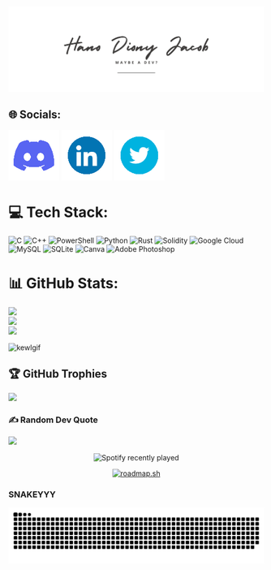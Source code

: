 <img src="https://github.com/ushi86/ushi86/blob/main/name.png?raw=true" alt="banner"/>

## 🌐 Socials:
[![Discord](https://github.com/ushi86/ushi86/blob/main/gif/dixs.gif?raw=true)](https://discord.gg/ushi3634) [![LinkedIn](https://github.com/ushi86/ushi86/blob/main/gif/link.gif?raw=true)](https://linkedin.com/in/hanodjacob) [![X](https://github.com/ushi86/ushi86/blob/main/gif/twitter.gif)](https://x.com/blitzey86) 




# 💻 Tech Stack:
![C](https://img.shields.io/badge/c-%2300599C.svg?style=for-the-badge&logo=c&logoColor=white) ![C++](https://img.shields.io/badge/c++-%2300599C.svg?style=for-the-badge&logo=c%2B%2B&logoColor=white) ![PowerShell](https://img.shields.io/badge/PowerShell-%235391FE.svg?style=for-the-badge&logo=powershell&logoColor=white) ![Python](https://img.shields.io/badge/python-3670A0?style=for-the-badge&logo=python&logoColor=ffdd54) ![Rust](https://img.shields.io/badge/rust-%23000000.svg?style=for-the-badge&logo=rust&logoColor=white) ![Solidity](https://img.shields.io/badge/Solidity-%23363636.svg?style=for-the-badge&logo=solidity&logoColor=white) ![Google Cloud](https://img.shields.io/badge/GoogleCloud-%234285F4.svg?style=for-the-badge&logo=google-cloud&logoColor=white) ![MySQL](https://img.shields.io/badge/mysql-4479A1.svg?style=for-the-badge&logo=mysql&logoColor=white) ![SQLite](https://img.shields.io/badge/sqlite-%2307405e.svg?style=for-the-badge&logo=sqlite&logoColor=white) ![Canva](https://img.shields.io/badge/Canva-%2300C4CC.svg?style=for-the-badge&logo=Canva&logoColor=white) ![Adobe Photoshop](https://img.shields.io/badge/adobe%20photoshop-%2331A8FF.svg?style=for-the-badge&logo=adobe%20photoshop&logoColor=white)
# 📊 GitHub Stats:
![](https://github-readme-stats.vercel.app/api?username=ushi86&theme=dark&hide_border=false&include_all_commits=true&count_private=false)<br/>
![](https://github-readme-streak-stats.herokuapp.com/?user=ushi86&theme=dark&hide_border=false)<br/>
![](https://github-readme-stats.vercel.app/api/top-langs/?username=ushi86&theme=dark&hide_border=false&include_all_commits=true&count_private=false&layout=compact)


<img src="https://user-images.githubusercontent.com/74038190/225813708-98b745f2-7d22-48cf-9150-083f1b00d6c9.gif" height ="400" alt="kewlgif"/>

## 🏆 GitHub Trophies
![](https://github-profile-trophy.vercel.app/?username=ushi86&theme=dark&no-frame=false&no-bg=true&margin-w=4)

### ✍️ Random Dev Quote
![](https://quotes-github-readme.vercel.app/api?type=horizontal&theme=merko)

<div align="center">
  <img src="https://spotify-recently-played-readme.vercel.app/api?user=3nfquh4vsq1r58ksw7svnz05r" alt="Spotify recently played"  />

[![roadmap.sh](https://roadmap.sh/card/tall/67af6f930a4602069bf9bf92?variant=dark)](https://roadmap.sh)

</div>

### SNAKEYYY
<picture>
  <source media="(prefers-color-scheme: dark)" srcset="https://raw.githubusercontent.com/ushi86/ushi86/output/github-snake-dark.svg" />
  <source media="(prefers-color-scheme: light)" srcset="https://raw.githubusercontent.com/ushi86/ushi86/output/github-snake.svg" />
  <img alt="github-snake" src="https://raw.githubusercontent.com/ushi86/ushi86/output/github-snake.svg" />
</picture>
